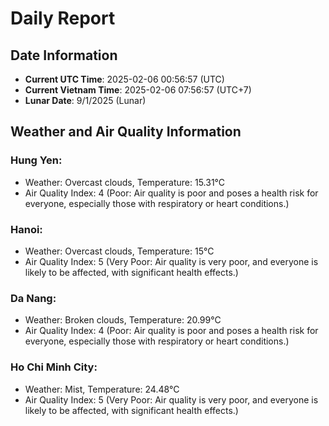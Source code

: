 # Daily Report
## Date Information
- **Current UTC Time**: 2025-02-06 00:56:57 (UTC)
- **Current Vietnam Time**: 2025-02-06 07:56:57 (UTC+7)
- **Lunar Date**: 9/1/2025 (Lunar)

## Weather and Air Quality Information

### Hung Yen:
- Weather: Overcast clouds, Temperature: 15.31°C
- Air Quality Index: 4 (Poor: Air quality is poor and poses a health risk for everyone, especially those with respiratory or heart conditions.)

### Hanoi:
- Weather: Overcast clouds, Temperature: 15°C
- Air Quality Index: 5 (Very Poor: Air quality is very poor, and everyone is likely to be affected, with significant health effects.)

### Da Nang:
- Weather: Broken clouds, Temperature: 20.99°C
- Air Quality Index: 4 (Poor: Air quality is poor and poses a health risk for everyone, especially those with respiratory or heart conditions.)

### Ho Chi Minh City:
- Weather: Mist, Temperature: 24.48°C
- Air Quality Index: 5 (Very Poor: Air quality is very poor, and everyone is likely to be affected, with significant health effects.)
